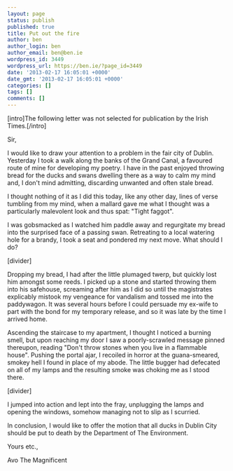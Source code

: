 ```yaml
---
layout: page
status: publish
published: true
title: Put out the fire
author: ben
author_login: ben
author_email: ben@ben.ie
wordpress_id: 3449
wordpress_url: https://ben.ie/?page_id=3449
date: '2013-02-17 16:05:01 +0000'
date_gmt: '2013-02-17 16:05:01 +0000'
categories: []
tags: []
comments: []
---
```

<p>[intro]The following letter was not selected for publication by the Irish Times.[/intro]</p>
<p>Sir,</p>
<p>I would like to draw your attention to a problem in the fair city of Dublin. Yesterday I took a walk along the banks of the Grand Canal, a favoured route of mine for developing my poetry. I have in the past enjoyed throwing bread for the ducks and swans dwelling there as a way to calm my mind and, I don't mind admitting, discarding unwanted and often stale bread.</p>
<p>I thought nothing of it as I did this today, like any other day, lines of verse tumbling from my mind, when a mallard gave me what I thought was a particularly malevolent look and thus spat: "Tight faggot".</p>
<p>I was gobsmacked as I watched him paddle away and regurgitate my bread into the surprised face of a passing swan. Retreating to a local watering hole for a brandy, I took a seat and pondered my next move. What should I do?</p>
<p>[divider]</p>
<p>Dropping my bread, I had after the little plumaged twerp, but quickly lost him amongst some reeds. I picked up a stone and started throwing them into his safehouse, screaming after him as I did so until the magistrates explicably mistook my vengeance for vandalism and tossed me into the paddywagon. It was several hours before I could persuade my ex-wife to part with the bond for my temporary release, and so it was late by the time I arrived home.</p>
<p>Ascending the staircase to my apartment, I thought I noticed a burning smell, but upon reaching my door I saw a poorly-scrawled message pinned thereupon, reading "Don't throw stones when you live in a flammable house". Pushing the portal ajar, I recoiled in horror at the guana-smeared, smokey hell I found in place of my abode. The little bugger had defecated on all of my lamps and the resulting smoke was choking me as I stood there.</p>
<p>[divider]</p>
<p>I jumped into action and lept into the fray, unplugging the lamps and opening the windows, somehow managing not to slip as I scurried.</p>
<p>In conclusion, I would like to offer the motion that all ducks in Dublin City should be put to death by the Department of The Environment.</p>
<p>Yours etc.,</p>
<p>Avo The Magnificent</p>
